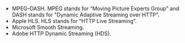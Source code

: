 * MPEG–DASH. MPEG stands for “Moving Picture Experts Group” and DASH stands for "Dynamic Adaptive Streaming over HTTP".
* Apple HLS. HLS stands for “HTTP Live Streaming”.
* Microsoft Smooth Streaming.
* Adobe HTTP Dynamic Streaming (HDS).
